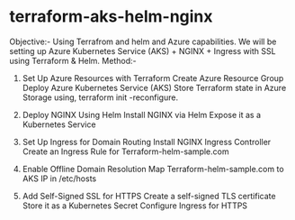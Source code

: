 # terraform-aks-helm-nginx
Objective:- Using Terrafrom and helm and Azure capabilities. We will be  setting up Azure Kubernetes Service (AKS) + NGINX + Ingress with SSL using Terraform & Helm.
Method:-

1) Set Up Azure Resources with Terraform
Create Azure Resource Group
Deploy Azure Kubernetes Service (AKS)
Store Terraform state in Azure Storage using, terraform init -reconfigure.

2) Deploy NGINX Using Helm
Install NGINX via Helm
Expose it as a Kubernetes Service

3) Set Up Ingress for Domain Routing
Install NGINX Ingress Controller
Create an Ingress Rule for Terraform-helm-sample.com

4) Enable Offline Domain Resolution
Map Terraform-helm-sample.com to AKS IP in /etc/hosts

6) Add Self-Signed SSL for HTTPS
Create a self-signed TLS certificate
Store it as a Kubernetes Secret
Configure Ingress for HTTPS
